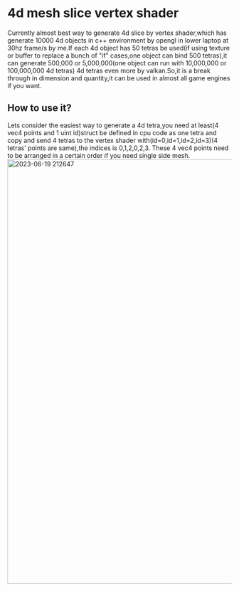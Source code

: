 # 4d mesh slice vertex shader
Currently almost best way to generate 4d slice by vertex shader,which has generate 10000 4d objects in c++ environment by opengl in lower laptop at 30hz frame/s by me.If each 4d object has 50 tetras be used(if using texture or buffer to replace a bunch of "if" cases,one object can bind 500 tetras),it can generate 500,000 or  5,000,000(one object can run with 10,000,000 or 100,000,000 4d tetras) 4d tetras even more by valkan.So,it is a break through in dimension and quantity,it can be used in almost all game engines if you want.
## How to use it?
Lets consider the easiest way to generate a 4d tetra,you need at least(4 vec4 points and 1 uint id)struct be defined in cpu code as one tetra and copy and send 
4 tetras to the vertex shader with(id=0,id=1,id=2,id=3)(4 tetras' points are same),the indices is 0,1,2,0,2,3.
These 4 vec4 points need to be arranged in a certain order if you need single side mesh.
<img width="955" alt="2023-06-19 212647" src="https://github.com/blackholes12/Fast_4D_Mesh_Slice_Shader/assets/104487053/842f9496-ef83-4def-860e-320c16fa221d">


